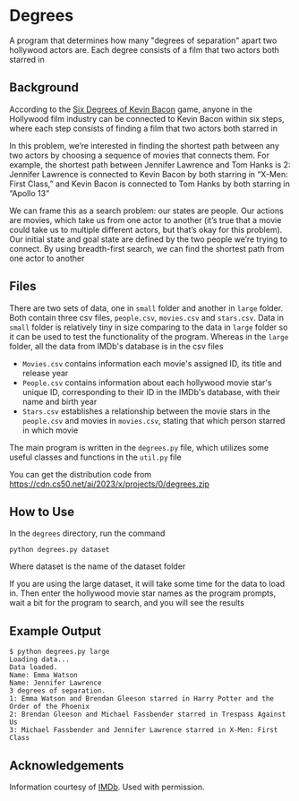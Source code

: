 # Degrees

A program that determines how many "degrees of separation" apart two hollywood actors are. Each degree consists of a film that two actors both starred in

## Background

According to the [Six Degrees of Kevin Bacon](https://en.wikipedia.org/wiki/Six_Degrees_of_Kevin_Bacon) game, anyone in the Hollywood film industry can be connected to Kevin Bacon within six steps, where each step consists of finding a film that two actors both starred in

In this problem, we’re interested in finding the shortest path between any two actors by choosing a sequence of movies that connects them. For example, the shortest path between Jennifer Lawrence and Tom Hanks is 2: Jennifer Lawrence is connected to Kevin Bacon by both starring in “X-Men: First Class,” and Kevin Bacon is connected to Tom Hanks by both starring in “Apollo 13”

We can frame this as a search problem: our states are people. Our actions are movies, which take us from one actor to another (it’s true that a movie could take us to multiple different actors, but that’s okay for this problem). Our initial state and goal state are defined by the two people we’re trying to connect. By using breadth-first search, we can find the shortest path from one actor to another

## Files

There are two sets of data, one in `small` folder and another in `large` folder. Both contain three csv files, `people.csv`, `movies.csv` and `stars.csv`. Data in `small` folder is relatively tiny in size comparing to the data in `large` folder so it can be used to test the functionality of the program. Whereas in the `large` folder, all the data from IMDb's database is in the csv files <br/>

- `Movies.csv` contains information each movie's assigned ID, its title and release year
- `People.csv` contains information about each hollywood movie star's unique ID, corresponding to their ID in the IMDb's database, with their name and birth year
- `Stars.csv` establishes a relationship between the movie stars in the `people.csv` and movies in `movies.csv`, stating that which person starred in which movie

The main program is written in the `degrees.py` file, which utilizes some useful classes and functions in the `util.py` file

You can get the distribution code from https://cdn.cs50.net/ai/2023/x/projects/0/degrees.zip

## How to Use

In the `degrees` directory, run the command

`python degrees.py dataset`

Where dataset is the name of the dataset folder

If you are using the large dataset, it will take some time for the data to load in. Then enter the hollywood movie star names as the program prompts, wait a bit for the program to search, and you will see the results

## Example Output

```shell
$ python degrees.py large
Loading data...
Data loaded.
Name: Emma Watson
Name: Jennifer Lawrence
3 degrees of separation.
1: Emma Watson and Brendan Gleeson starred in Harry Potter and the Order of the Phoenix
2: Brendan Gleeson and Michael Fassbender starred in Trespass Against Us
3: Michael Fassbender and Jennifer Lawrence starred in X-Men: First Class
```

## Acknowledgements

Information courtesy of [IMDb](https://www.imdb.com/). Used with permission.
